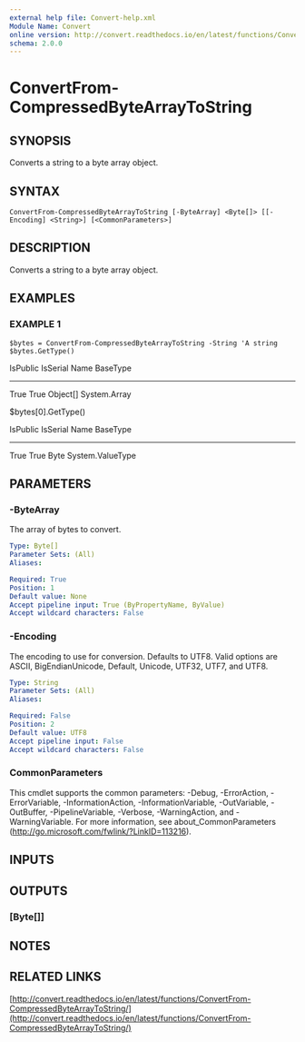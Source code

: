 ```yaml
---
external help file: Convert-help.xml
Module Name: Convert
online version: http://convert.readthedocs.io/en/latest/functions/ConvertFrom-CompressedByteArrayToString/
schema: 2.0.0
---
```


# ConvertFrom-CompressedByteArrayToString

## SYNOPSIS
Converts a string to a byte array object.

## SYNTAX

```
ConvertFrom-CompressedByteArrayToString [-ByteArray] <Byte[]> [[-Encoding] <String>] [<CommonParameters>]
```

## DESCRIPTION
Converts a string to a byte array object.

## EXAMPLES

### EXAMPLE 1
```
$bytes = ConvertFrom-CompressedByteArrayToString -String 'A string
$bytes.GetType()
```

IsPublic IsSerial Name                                     BaseType
-------- -------- ----                                     --------
True     True     Object\[\]                                 System.Array

$bytes\[0\].GetType()

IsPublic IsSerial Name                                     BaseType
-------- -------- ----                                     --------
True     True     Byte                                     System.ValueType

## PARAMETERS

### -ByteArray
The array of bytes to convert.

```yaml
Type: Byte[]
Parameter Sets: (All)
Aliases:

Required: True
Position: 1
Default value: None
Accept pipeline input: True (ByPropertyName, ByValue)
Accept wildcard characters: False
```

### -Encoding
The encoding to use for conversion.
Defaults to UTF8.
Valid options are ASCII, BigEndianUnicode, Default, Unicode, UTF32, UTF7, and UTF8.

```yaml
Type: String
Parameter Sets: (All)
Aliases:

Required: False
Position: 2
Default value: UTF8
Accept pipeline input: False
Accept wildcard characters: False
```

### CommonParameters
This cmdlet supports the common parameters: -Debug, -ErrorAction, -ErrorVariable, -InformationAction, -InformationVariable, -OutVariable, -OutBuffer, -PipelineVariable, -Verbose, -WarningAction, and -WarningVariable.
For more information, see about_CommonParameters (http://go.microsoft.com/fwlink/?LinkID=113216).

## INPUTS

## OUTPUTS

### [Byte[]]
## NOTES

## RELATED LINKS

[http://convert.readthedocs.io/en/latest/functions/ConvertFrom-CompressedByteArrayToString/](http://convert.readthedocs.io/en/latest/functions/ConvertFrom-CompressedByteArrayToString/)

